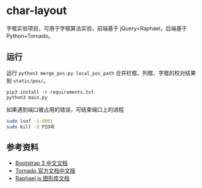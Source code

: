 # char-layout

字框实验项目，可用于字框算法实验，前端基于 jQuery+Raphael，后端基于 Python+Tornado。

## 运行

运行 `python3 merge_pos.py local_pos_path` 合并栏框、列框、字框的校对结果到 `static/pos/`。

```
pip3 install -r requirements.txt
python3 main.py
```

如果遇到端口被占用的错误，可结束端口上的进程
```sh
sudo lsof -i:8001
sudo kill -9 PID号
```

## 参考资料

- [Bootstrap 3 中文文档](https://v3.bootcss.com)
- [Tornado 官方文档中文版](https://tornado-zh.readthedocs.io/zh/latest/)
- [Raphael.js 图形库文档](http://dmitrybaranovskiy.github.io/raphael/)
